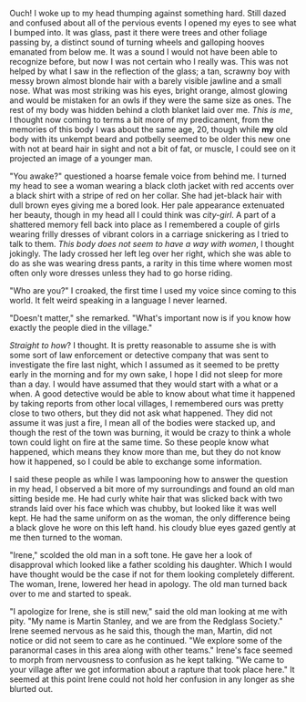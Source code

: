 
Ouch! I woke up to my head thumping against something hard. Still dazed and confused about all of the pervious events I opened my eyes to see what I bumped into. It was glass, past it there were trees and other foliage passing by, a distinct sound of turning wheels and galloping hooves emanated from below me. It was a sound I would not have been able to recognize before, but now I was not certain who I really was. This was not helped by what I saw in the reflection of the glass; a tan, scrawny boy with messy brown almost blonde hair with a barely visible jawline and a small nose. What was most striking was his eyes, bright orange, almost glowing and would be mistaken for an owls if they were the same size as ones. The rest of my body was hidden behind a cloth blanket laid over me. _This is me_, I thought now coming to terms a bit more of my predicament, from the memories of this body I was about the same age, 20, though while **my** old body with its unkempt beard and potbelly seemed to be older this new one with not at beard hair in sight and not a bit of fat, or muscle, I could see on it projected an image of a younger man.  

"You awake?" questioned a hoarse female voice from behind me. I turned my head to see a woman wearing a black cloth jacket with red accents over a black shirt with a stripe of red on her collar. She had jet-black hair with dull brown eyes giving me a bored look. Her pale appearance extenuated her beauty, though in my head all I could think was _city-girl_. A part of a shattered memory fell back into place as I remembered a couple of girls wearing frilly dresses of vibrant colors in a carriage snickering as I tried to talk to them. _This body does not seem to have a way with women_, I thought jokingly. The lady crossed her left leg over her right, which she was able to do as she was wearing dress pants, a rarity in this time where women most often only wore dresses unless they had to go horse riding. 

"Who are you?" I croaked, the first time I used my voice since coming to this world. It felt weird speaking in a language I never learned.

"Doesn't matter," she remarked. "What's important now is if you know how exactly the people died in the village."

_Straight to how_? I thought. It is pretty reasonable to assume she is with some sort of law enforcement or detective company that was sent to investigate the fire last night, which I assumed as it seemed to be pretty early in the morning and for my own sake, I hope I did not sleep for more than a day. I would have assumed that they would start with a what or a when. A good detective would be able to know about what time it happened by taking reports from other local villages, I remembered ours was pretty close to two others, but they did not ask what happened. They did not assume it was just a fire, I mean all of the bodies were stacked up, and though the rest of the town was burning, it would be crazy to think a whole town could light on fire at the same time. So these people know what happened, which means they know more than me, but they do not know how it happened, so I could be able to exchange some information. 

I said these people as while I was lampooning how to answer the question in my head, I observed a bit more of my surroundings and found an old man sitting beside me. He had curly white hair that was slicked back with two strands laid over his face which was chubby, but looked like it was well kept. He had the same uniform on as the woman, the only difference being a black glove he wore on this left hand. his cloudy blue eyes gazed gently at me then turned to the woman.

 "Irene," scolded the old man in a soft tone. He gave her a look of disapproval which looked like a father scolding his daughter. Which I would have thought would be the case if not for them looking completely different. The woman, Irene, lowered her head in apology. The old man turned back over to me and started to speak.

"I apologize for Irene, she is still new," said the old man looking at me with pity. "My name is Martin Stanley, and we are from the Redglass Society." Irene seemed nervous as he said this, though the man, Martin, did not notice or did not seem to care as he continued. "We explore some of the paranormal cases in this area along with other teams." Irene's face seemed to morph from nervousness to confusion as he kept talking. "We came to your village after we got information about a rapture that took place here." It seemed at this point Irene could not hold her confusion in any longer as she blurted out. 